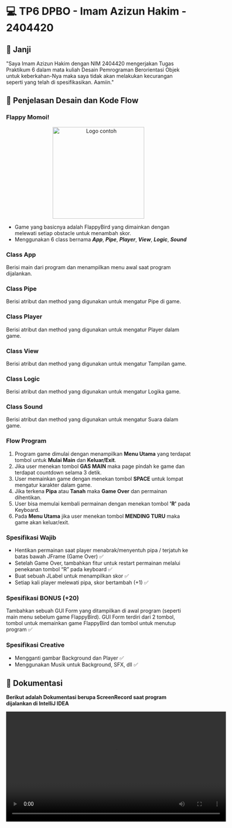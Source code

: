 # 💻 TP6 DPBO - Imam Azizun Hakim - 2404420


## 🤝 Janji
"Saya Imam Azizun Hakim dengan NIM 2404420 mengerjakan Tugas Praktikum 6 dalam mata kuliah Desain Pemrograman Berorientasi Objek untuk keberkahan-Nya maka saya tidak akan melakukan kecurangan seperti yang telah di spesifikasikan. Aamiin."


## 🔀 Penjelasan Desain dan Kode Flow

### Flappy Momoi! 
<p align="center">
  <img src="https://encrypted-tbn0.gstatic.com/images?q=tbn:ANd9GcTTE6eU2UV4hlxkX8bEftLQYwl0po5Phuw_XA&s" alt="Logo contoh" width="250" />
</p>

- Game yang basicnya adalah FlappyBird yang dimainkan dengan melewati setiap obstacle untuk menambah skor.
- Menggunakan 6 class bernama **_App_**, **_Pipe_**, **_Player_**, **_View_**, **_Logic_**, **_Sound_**

### Class App
Berisi main dari program dan menampilkan menu awal saat program dijalankan.

### Class Pipe
Berisi atribut dan method yang digunakan untuk mengatur Pipe di game.

### Class Player
Berisi atribut dan method yang digunakan untuk mengatur Player dalam game.

### Class View
Berisi atribut dan method yang digunakan untuk mengatur Tampilan game.

### Class Logic
Berisi atribut dan method yang digunakan untuk mengatur Logika game.

### Class Sound
Berisi atribut dan method yang digunakan untuk mengatur Suara dalam game.

### Flow Program
  1. Program game dimulai dengan menampilkan **Menu Utama** yang terdapat tombol untuk **Mulai Main** dan **Keluar/Exit**.
  2. Jika user menekan tombol **GAS MAIN** maka  page pindah ke game dan terdapat countdown selama 3 detik.
  3. User memainkan game dengan menekan tombol **SPACE** untuk lompat mengatur karakter dalam game.
  5. Jika terkena **Pipa** atau **Tanah** maka **Game Over** dan permainan dihentikan.
  6. User bisa memulai kembali permainan dengan menekan tombol **'R'** pada Keyboard.
  7. Pada **Menu Utama** jika user menekan tombol **MENDING TURU** maka game akan keluar/exit.
 
### Spesifikasi Wajib
- Hentikan permainan saat player menabrak/menyentuh pipa / terjatuh ke batas bawah JFrame (Game Over) ✅
- Setelah Game Over, tambahkan fitur untuk restart permainan melalui penekanan tombol “R” pada keyboard ✅
- Buat sebuah JLabel untuk menampilkan skor ✅
- Setiap kali player melewati pipa, skor bertambah (+1) ✅

### Spesifikasi BONUS (+20)
Tambahkan sebuah GUI Form yang ditampilkan di awal program (seperti main menu sebelum game FlappyBird). GUI Form terdiri dari 2 tombol, tombol untuk memainkan game FlappyBird dan tombol untuk menutup program ✅

### Spesifikasi Creative
- Mengganti gambar Background dan Player ✅
- Menggunakan Musik untuk Background, SFX, dll ✅
    
## 📝 Dokumentasi
**Berikut adalah Dokumentasi berupa ScreenRecord saat program dijalankan di IntelliJ IDEA**

<video width="600" controls>
  <source src="Dokumentasi/Dokumentasi.mp4" type="video/mp4">
  Your browser does not support the video tag.
</video>
